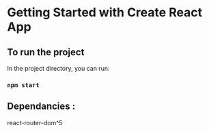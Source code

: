 # Getting Started with Create React App

## To run the project

In the project directory, you can run:

### `npm start`

## Dependancies :

react-router-dom^5

